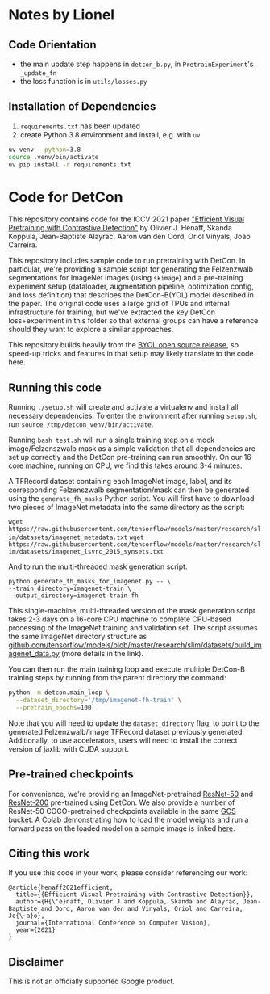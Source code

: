 # Notes by Lionel
## Code Orientation
 - the main update step happens in `detcon_b.py`, in `PretrainExperiment`'s `_update_fn`
 - the loss function is in `utils/losses.py`

## Installation of Dependencies
 1. `requirements.txt` has been updated
 2. create Python 3.8 environment and install, e.g. with `uv`
```bash
uv venv --python=3.8
source .venv/bin/activate
uv pip install -r requirements.txt
```

# Code for DetCon

This repository contains code for the ICCV 2021 paper
["Efficient Visual Pretraining with Contrastive Detection"](https://arxiv.org/abs/2103.10957)
by Olivier J. Hénaff, Skanda Koppula, Jean-Baptiste Alayrac, Aaron van den Oord,
Oriol Vinyals, João Carreira.

This repository includes sample code to run pretraining with DetCon. In
particular, we're providing a sample script for generating the Felzenzwalb
segmentations for ImageNet images (using `skimage`) and a pre-training
experiment setup (dataloader, augmentation pipeline, optimization config, and
loss definition) that describes the DetCon-B(YOL) model described in the paper.
The original code uses a large grid of TPUs and internal infrastructure for
training, but we've extracted the key DetCon loss+experiment in this folder so
that external groups can have a reference should they want to explore
a similar approaches.

This repository builds heavily from the
[BYOL open source release](https://github.com/deepmind/deepmind-research/tree/master/byol),
so speed-up tricks and features in that setup may likely translate to the code
here.

## Running this code

Running `./setup.sh` will create and activate a virtualenv and install all
necessary dependencies. To enter the environment after running `setup.sh`, run
`source /tmp/detcon_venv/bin/activate`.

Running `bash test.sh` will run a single training step on a mock
image/Felzenszwalb mask as a simple validation that all dependencies are set up
correctly and the DetCon pre-training can run smoothly. On our 16-core machine,
running on CPU, we find this takes around 3-4 minutes.

A TFRecord dataset containing each ImageNet image, label, and its corresponding
Felzenszwalb segmentation/mask can then be generated using the
`generate_fh_masks` Python script. You will first have to download two pieces of
ImageNet metadata into the same directory as the script:

`wget https://raw.githubusercontent.com/tensorflow/models/master/research/slim/datasets/imagenet_metadata.txt`
`wget https://raw.githubusercontent.com/tensorflow/models/master/research/slim/datasets/imagenet_lsvrc_2015_synsets.txt`

And to run the multi-threaded mask generation script:

```
python generate_fh_masks_for_imagenet.py -- \
--train_directory=imagenet-train \
--output_directory=imagenet-train-fh
```

This single-machine, multi-threaded version of the mask generation script takes
2-3 days on a 16-core CPU machine to complete CPU-based processing of the
ImageNet training and validation set. The script assumes the same ImageNet
directory structure as
[github.com/tensorflow/models/blob/master/research/slim/datasets/build_imagenet_data.py](https://github.com/tensorflow/models/blob/master/research/slim/datasets/build_imagenet_data.py)
(more details in the link).

You can then run the main training loop and execute multiple DetCon-B training
steps by running from the parent directory the command:

```bash
python -m detcon.main_loop \
  --dataset_directory='/tmp/imagenet-fh-train' \
  --pretrain_epochs=100`
```

Note that you will need to update the `dataset_directory` flag, to point to the
generated Felzenzwalb/image TFRecord dataset previously generated. Additionally,
to use accelerators, users will need to install the correct version of jaxlib
with CUDA support.

## Pre-trained checkpoints

For convenience, we're providing an ImageNet-pretrained [ResNet-50](https://storage.googleapis.com/dm-detcon/resnet50_detcon_b_imagenet_1k.npy) and [ResNet-200](https://storage.googleapis.com/dm-detcon/resnet200_detcon_b_imagenet_1k.npy) pre-trained using DetCon. We also provide a number of ResNet-50 COCO-pretrained checkpoints available in the same [GCS bucket](https://storage.googleapis.com/dm-detcon/). A Colab demonstrating how to load the model weights and run a forward pass on the loaded model on a sample image is linked [here](https://colab.research.google.com/drive/1Gd3sxOJXENo74iPz5TlywEcsfXX1gB8W?usp=sharing).

## Citing this work

If you use this code in your work, please consider referencing our work:

```
@article{henaff2021efficient,
  title={{Efficient Visual Pretraining with Contrastive Detection}},
  author={H{\'e}naff, Olivier J and Koppula, Skanda and Alayrac, Jean-Baptiste and Oord, Aaron van den and Vinyals, Oriol and Carreira, Jo{\~a}o},
  journal={International Conference on Computer Vision},
  year={2021}
}
```

## Disclaimer

This is not an officially supported Google product.
